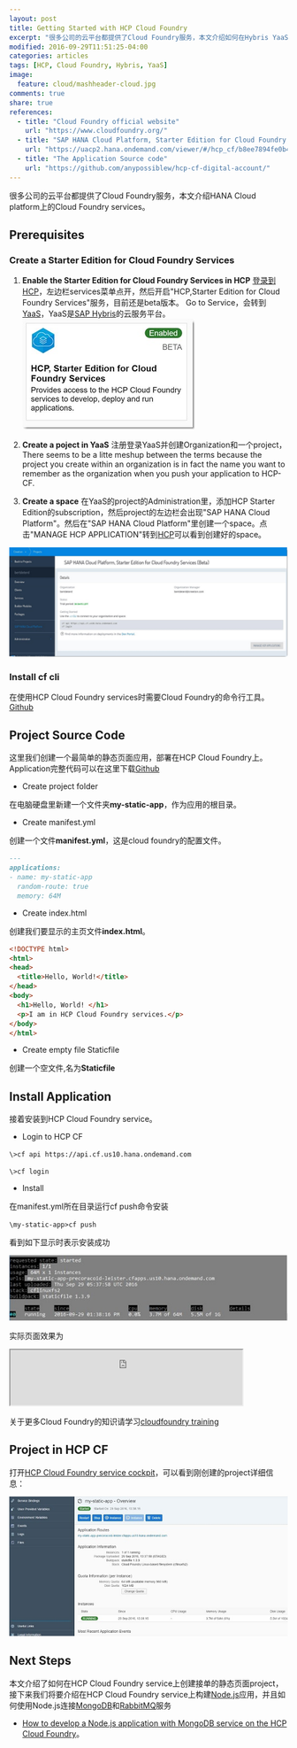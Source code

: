 ```yaml
---
layout: post
title: Getting Started with HCP Cloud Foundry
excerpt: "很多公司的云平台都提供了Cloud Foundry服务，本文介绍如何在Hybris YaaS上创建Project，如何在HANA Cloud platform HCP上的Cloud Foundry services上创建Application，和一些基础的CF命令"
modified: 2016-09-29T11:51:25-04:00
categories: articles
tags: [HCP, Cloud Foundry, Hybris, YaaS]
image:
  feature: cloud/mashheader-cloud.jpg
comments: true
share: true
references:
  - title: "Cloud Foundry official website"
    url: "https://www.cloudfoundry.org/"
  - title: "SAP HANA Cloud Platform, Starter Edition for Cloud Foundry Services (Beta)"
    url: "https://uacp2.hana.ondemand.com/viewer/#/hcp_cf/b8ee7894fe0b4df5b78f61dd1ac178ee.html"
  - title: "The Application Source code"
    url: "https://github.com/anypossiblew/hcp-cf-digital-account/"
---
```


很多公司的云平台都提供了Cloud Foundry服务，本文介绍HANA Cloud platform上的Cloud Foundry services。

## Prerequisites

### Create a Starter Edition for Cloud Foundry Services

1. **Enable the Starter Edition for Cloud Foundry Services in HCP**
[登录到HCP][8]，左边栏services菜单点开，然后开启"HCP,Starter Edition for Cloud Foundry Services"服务，目前还是beta版本。
Go to Service，会转到[YaaS][1]，YaaS是[SAP Hybris][2]的云服务平台。
![HCP Starter edition for CF](/images/cloud/hcp-starter-edition-for-cf.jpg)

2. **Create a poject in YaaS**
注册登录YaaS并创建Organization和一个project，There seems to be a litte meshup between the terms because the project you create within an organization is in fact the name you want to remember as the organization when you push your application to HCP-CF.

3. **Create a space**
在YaaS的project的Administration里，添加HCP Starter Edition的subscription，然后project的左边栏会出现"SAP HANA Cloud Platform"。然后在"SAP HANA Cloud Platform"里创建一个space。点击"MANAGE HCP APPLICATION"转到[HCP][9]可以看到创建好的space。

![HCP Starter edition for CF in YaaS](/images/cloud/hcp-starter-edition-for-cf-in-yaas.jpg)


### Install cf cli
在使用HCP Cloud Foundry services时需要Cloud Foundry的命令行工具。
[Github][3]

## Project Source Code
这里我们创建一个最简单的静态页面应用，部署在HCP Cloud Foundry上。Application完整代码可以在这里下载[Github][10]

* Create project folder

在电脑硬盘里新建一个文件夹**my-static-app**，作为应用的根目录。

* Create manifest.yml

创建一个文件**manifest.yml**，这是cloud foundry的配置文件。

```markdown
---
applications:
- name: my-static-app
  random-route: true
  memory: 64M
```

* Create index.html

创建我们要显示的主页文件**index.html**。

```html
<!DOCTYPE html>
<html>
<head>
  <title>Hello, World!</title>
</head>
<body>
  <h1>Hello, World! </h1>
  <p>I am in HCP Cloud Foundry services.</p>
</body>
</html>
```

* Create empty file Staticfile

创建一个空文件,名为**Staticfile**


## Install Application
接着安装到HCP Cloud Foundry service。

* Login to HCP CF

`\>cf api https://api.cf.us10.hana.ondemand.com`

`\>cf login`

* Install

在manifest.yml所在目录运行cf push命令安装

`\my-static-app>cf push`

看到如下显示时表示安装成功

![cf push success](/images/cloud/cf-push-success.jpg)

实际页面效果为

<div class="mfp-iframe-scaler">
<iframe width="420" height="100" src="https://my-static-app-precoracoid-leister.cfapps.us10.hana.ondemand.com/" frameborder="1"></iframe>
</div>

关于更多Cloud Foundry的知识请学习[cloudfoundry training][4]

## Project in HCP CF
打开[HCP Cloud Foundry service cockpit][9]，可以看到刚创建的project详细信息：

![my static app](/images/cloud/my-static-app.jpg)


## Next Steps
本文介绍了如何在HCP Cloud Foundry service上创建接单的静态页面project，接下来我们将要介绍在HCP Cloud Foundry service上构建[Node.js][5]应用，并且如何使用Node.js连接[MongoDB][6]和[RabbitMQ][7]服务

* [How to develop a Node.js application with MongoDB service on the HCP Cloud Foundry][11]。


[1]:https://www.yaas.io/
[2]:https://www.hybris.com/
[3]:https://github.com/cloudfoundry/cli/releases
[4]:https://www.cloudfoundry.org/training/
[5]:https://nodejs.org/
[6]:https://www.mongodb.com/
[7]:https://www.rabbitmq.com/
[8]:https://hcp.sap.com/
[9]:https://hcp-cockpit.cfapps.us10.hana.ondemand.com/cockpit
[10]:https://github.com/anypossiblew/hcp-cf-digital-account/tree/master/my-static-app
[11]:/articles/nodejs-with-mongodb-on-hcp-cloud-foundry/
